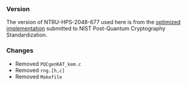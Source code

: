 ### Version

The version of NTRU-HPS-2048-677 used here is from the [optimized implementation](https://csrc.nist.gov/CSRC/media/Projects/Post-Quantum-Cryptography/documents/round-2/submissions/NTRU-Round2.zip) submitted to NIST Post-Quantum Cryptography Standardization.

### Changes

- Removed `PQCgenKAT_kem.c`
- Removed `rng.[h,c]`
- Removed `Makefile`
